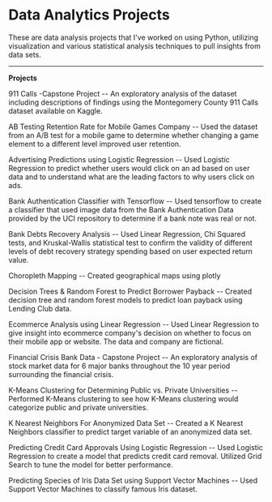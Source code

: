 # Data Analytics Projects
These are data analysis projects that I've worked on using Python, utilizing visualization and various statistical analysis techniques to pull insights from data sets. 

-----

**Projects**

911 Calls -Capstone Project -- An exploratory analysis of the dataset including descriptions of findings using the Montegomery County 911 Calls dataset available on Kaggle. 

AB Testing Retention Rate for Mobile Games Company -- Used the dataset from an A/B test for a mobile game to determine whether changing a game element to a different level improved user retention. 

Advertising Predictions using Logistic Regression -- Used Logistic Regression to predict whether users would click on an ad based on user data and to understand what are the leading factors to why users click on ads. 

Bank Authentication Classifier with Tensorflow -- Used tensorflow to create a classifier that used image data from the Bank Authentication Data provided by the UCI repository to determine if a bank note was real or not.

Bank Debts Recovery Analysis -- Used Linear Regression, Chi Squared tests, and Kruskal-Wallis statistical test to confirm the validity of different levels of debt recovery strategy spending based on user expected return value.

Choropleth Mapping -- Created geographical maps using plotly

Decision Trees & Random Forest to Predict Borrower Payback -- Created decision tree and random forest models to predict loan payback using Lending Club data. 

Ecommerce Analysis using Linear Regression -- Used Linear Regression to give insight into ecommerce company's decision on whether to focus on their mobile app or website. The data and company are fictional.

Financial Crisis Bank Data - Capstone Project -- An exploratory analysis of stock market data for 6 major banks throughout the 10 year period surrounding the financial crisis. 

K-Means Clustering for Determining Public vs. Private Universities -- Performed K-Means clustering to see how K-Means clustering would categorize public and private universities. 

K Nearest Neighbors For Anonymized Data Set -- Created a K Nearest Neighbors classifier to predict target variable of an anonymized data set. 

Predicting Credit Card Approvals Using Logistic Regression -- Used Logistic Regression to create a model that predicts credit card removal. Utilized Grid Search to tune the model for better performance. 

Predicting Species of Iris Data Set using Support Vector Machines -- Used Support Vector Machines to classify famous Iris dataset. 



